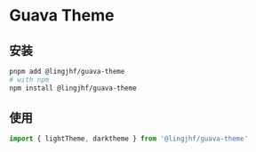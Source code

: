 # Guava Theme

## 安装

```bash
pnpm add @lingjhf/guava-theme
# with npm
npm install @lingjhf/guava-theme
```

## 使用

```js
import { lightTheme, darktheme } from '@lingjhf/guava-theme'
```

